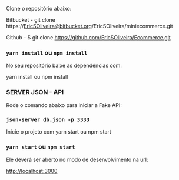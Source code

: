 Clone o repositório abaixo:

Bitbucket - git clone https://EricSOliveira@bitbucket.org/EricSOliveira/miniecommerce.git

Github - $ git clone https://github.com/EricSOliveira/Ecommerce.git


### `yarn install` ou `npm install`

No seu repositório baixe as dependências com:

yarn install ou npm install


### SERVER JSON - API

Rode o comando abaixo para iniciar a Fake API:

### `json-server db.json -p 3333`


Inicie o projeto com yarn start ou npm start

### `yarn start` ou `npm start`


Ele deverá ser aberto no modo de desenvolvimento na url:

[http://localhost:3000](http://localhost:3000)





